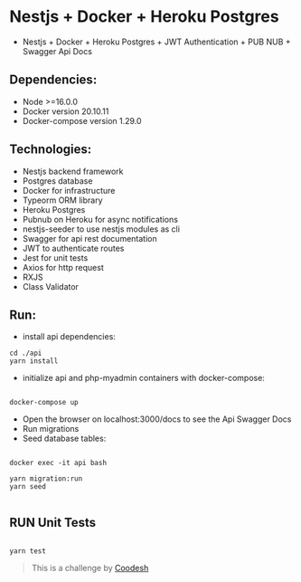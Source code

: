 # Nestjs + Docker + Heroku Postgres

-   Nestjs + Docker + Heroku Postgres + JWT Authentication + PUB NUB + Swagger Api Docs

## Dependencies:

-   Node >=16.0.0
-   Docker version 20.10.11
-   Docker-compose version 1.29.0

## Technologies:

-   Nestjs backend framework
-   Postgres database
-   Docker for infrastructure
-   Typeorm ORM library
-   Heroku Postgres
-   Pubnub on Heroku for async notifications
-   nestjs-seeder to use nestjs modules as cli
-   Swagger for api rest documentation
-   JWT to authenticate routes
-   Jest for unit tests
-   Axios for http request
-   RXJS
-   Class Validator

## Run:

-   install api dependencies:

```
cd ./api
yarn install

```

-   initialize api and php-myadmin containers with docker-compose:

```

docker-compose up

```

-   Open the browser on localhost:3000/docs to see the Api Swagger Docs
-   Run migrations
-   Seed database tables:

```

docker exec -it api bash

yarn migration:run
yarn seed


```

## RUN Unit Tests

```

yarn test

```

> This is a challenge by [Coodesh](https://coodesh.com/)
